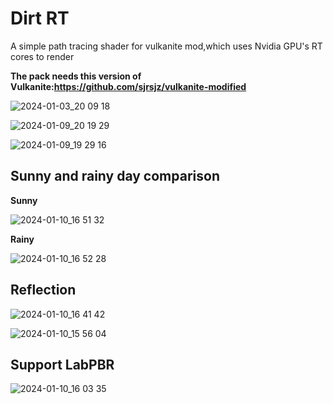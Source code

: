 # Dirt RT

A simple path tracing shader for vulkanite mod,which uses Nvidia GPU's RT cores to render

**The pack needs this version of Vulkanite:https://github.com/sjrsjz/vulkanite-modified**

![2024-01-03_20 09 18](https://github.com/sjrsjz/Dirt-RT/assets/139971734/51bb9293-709a-42c6-95ee-66df4d64ebb6)


![2024-01-09_20 19 29](https://github.com/sjrsjz/Dirt-RT/assets/139971734/e5e63e18-fa29-48f3-a020-23b51249835c)


![2024-01-09_19 29 16](https://github.com/sjrsjz/Dirt-RT/assets/139971734/d3b0f5a3-8269-4f04-9fff-ec336621c306)

## Sunny and rainy day comparison

**Sunny**

![2024-01-10_16 51 32](https://github.com/sjrsjz/Dirt-RT/assets/139971734/42ecba7d-b4c1-47d1-b1d4-8901bfb38c08)

**Rainy**

![2024-01-10_16 52 28](https://github.com/sjrsjz/Dirt-RT/assets/139971734/7345c4a5-9540-435e-80f3-ab4551d184f4)

## Reflection

![2024-01-10_16 41 42](https://github.com/sjrsjz/Dirt-RT/assets/139971734/61c039d8-b3ab-4326-9797-8f42447c8314)


![2024-01-10_15 56 04](https://github.com/sjrsjz/Dirt-RT/assets/139971734/4c19651f-9ccd-4d22-9346-46658ae81408)

## Support LabPBR

![2024-01-10_16 03 35](https://github.com/sjrsjz/Dirt-RT/assets/139971734/2e5cd62f-f091-4dfe-b8a3-b06f3a49a8d4)
